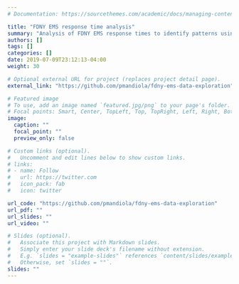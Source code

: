 ```yaml
---
# Documentation: https://sourcethemes.com/academic/docs/managing-content/

title: "FDNY EMS response time analysis"
summary: "Analysis of FDNY EMS response times to identify patterns using time series analysis and clustering"
authors: []
tags: []
categories: []
date: 2019-07-09T23:12:13-04:00
weight: 30

# Optional external URL for project (replaces project detail page).
external_link: "https://github.com/pmandiola/fdny-ems-data-exploration"

# Featured image
# To use, add an image named `featured.jpg/png` to your page's folder.
# Focal points: Smart, Center, TopLeft, Top, TopRight, Left, Right, BottomLeft, Bottom, BottomRight.
image:
  caption: ""
  focal_point: ""
  preview_only: false

# Custom links (optional).
#   Uncomment and edit lines below to show custom links.
# links:
# - name: Follow
#   url: https://twitter.com
#   icon_pack: fab
#   icon: twitter

url_code: "https://github.com/pmandiola/fdny-ems-data-exploration"
url_pdf: ""
url_slides: ""
url_video: ""

# Slides (optional).
#   Associate this project with Markdown slides.
#   Simply enter your slide deck's filename without extension.
#   E.g. `slides = "example-slides"` references `content/slides/example-slides.md`.
#   Otherwise, set `slides = ""`.
slides: ""
---
```

